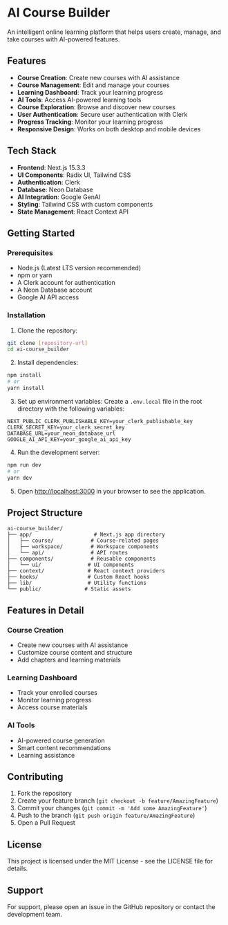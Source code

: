 # AI Course Builder

An intelligent online learning platform that helps users create, manage, and take courses with AI-powered features.

## Features

- **Course Creation**: Create new courses with AI assistance
- **Course Management**: Edit and manage your courses
- **Learning Dashboard**: Track your learning progress
- **AI Tools**: Access AI-powered learning tools
- **Course Exploration**: Browse and discover new courses
- **User Authentication**: Secure user authentication with Clerk
- **Progress Tracking**: Monitor your learning progress
- **Responsive Design**: Works on both desktop and mobile devices

## Tech Stack

- **Frontend**: Next.js 15.3.3
- **UI Components**: Radix UI, Tailwind CSS
- **Authentication**: Clerk
- **Database**: Neon Database
- **AI Integration**: Google GenAI
- **Styling**: Tailwind CSS with custom components
- **State Management**: React Context API

## Getting Started

### Prerequisites

- Node.js (Latest LTS version recommended)
- npm or yarn
- A Clerk account for authentication
- A Neon Database account
- Google AI API access

### Installation

1. Clone the repository:
```bash
git clone [repository-url]
cd ai-course_builder
```

2. Install dependencies:
```bash
npm install
# or
yarn install
```

3. Set up environment variables:
Create a `.env.local` file in the root directory with the following variables:
```env
NEXT_PUBLIC_CLERK_PUBLISHABLE_KEY=your_clerk_publishable_key
CLERK_SECRET_KEY=your_clerk_secret_key
DATABASE_URL=your_neon_database_url
GOOGLE_AI_API_KEY=your_google_ai_api_key
```

4. Run the development server:
```bash
npm run dev
# or
yarn dev
```

5. Open [http://localhost:3000](http://localhost:3000) in your browser to see the application.

## Project Structure

```
ai-course_builder/
├── app/                    # Next.js app directory
│   ├── course/            # Course-related pages
│   ├── workspace/         # Workspace components
│   └── api/               # API routes
├── components/            # Reusable components
│   └── ui/               # UI components
├── context/              # React context providers
├── hooks/                # Custom React hooks
├── lib/                  # Utility functions
└── public/              # Static assets
```

## Features in Detail

### Course Creation
- Create new courses with AI assistance
- Customize course content and structure
- Add chapters and learning materials

### Learning Dashboard
- Track your enrolled courses
- Monitor learning progress
- Access course materials

### AI Tools
- AI-powered course generation
- Smart content recommendations
- Learning assistance

## Contributing

1. Fork the repository
2. Create your feature branch (`git checkout -b feature/AmazingFeature`)
3. Commit your changes (`git commit -m 'Add some AmazingFeature'`)
4. Push to the branch (`git push origin feature/AmazingFeature`)
5. Open a Pull Request

## License

This project is licensed under the MIT License - see the LICENSE file for details.

## Support

For support, please open an issue in the GitHub repository or contact the development team.
